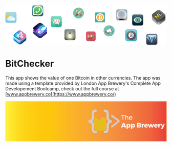 ![End Banner](Documentation/readme-end-banner.png)

# BitChecker
This app shows the value of one Bitcoin in other currencies. The app was made using a template provided by London App Brewery's Complete App Developement Bootcamp, check out the full course at [www.appbrewery.co](https://www.appbrewery.co/)

![App Brewery Banner](Documentation/AppBreweryBanner.png)

